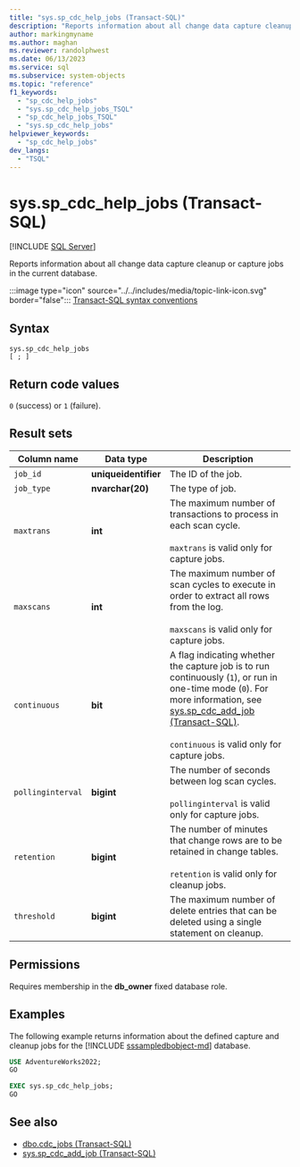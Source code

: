 ```yaml
---
title: "sys.sp_cdc_help_jobs (Transact-SQL)"
description: "Reports information about all change data capture cleanup or capture jobs in the current database."
author: markingmyname
ms.author: maghan
ms.reviewer: randolphwest
ms.date: 06/13/2023
ms.service: sql
ms.subservice: system-objects
ms.topic: "reference"
f1_keywords:
  - "sp_cdc_help_jobs"
  - "sys.sp_cdc_help_jobs_TSQL"
  - "sp_cdc_help_jobs_TSQL"
  - "sys.sp_cdc_help_jobs"
helpviewer_keywords:
  - "sp_cdc_help_jobs"
dev_langs:
  - "TSQL"
---
```

# sys.sp_cdc_help_jobs (Transact-SQL)

[!INCLUDE [SQL Server](../../includes/applies-to-version/sqlserver.md)]

Reports information about all change data capture cleanup or capture jobs in the current database.

:::image type="icon" source="../../includes/media/topic-link-icon.svg" border="false"::: [Transact-SQL syntax conventions](../../t-sql/language-elements/transact-sql-syntax-conventions-transact-sql.md)

## Syntax

```syntaxsql
sys.sp_cdc_help_jobs
[ ; ]
```

## Return code values

`0` (success) or `1` (failure).

## Result sets

| Column name | Data type | Description |
| --- | --- | --- |
| `job_id` | **uniqueidentifier** | The ID of the job. |
| `job_type` | **nvarchar(20)** | The type of job. |
| `maxtrans` | **int** | The maximum number of transactions to process in each scan cycle.<br /><br />`maxtrans` is valid only for capture jobs. |
| `maxscans` | **int** | The maximum number of scan cycles to execute in order to extract all rows from the log.<br /><br />`maxscans` is valid only for capture jobs. |
| `continuous` | **bit** | A flag indicating whether the capture job is to run continuously (`1`), or run in one-time mode (`0`). For more information, see [sys.sp_cdc_add_job (Transact-SQL)](sys-sp-cdc-add-job-transact-sql.md).<br /><br />`continuous` is valid only for capture jobs. |
| `pollinginterval` | **bigint** | The number of seconds between log scan cycles.<br /><br />`pollinginterval` is valid only for capture jobs. |
| `retention` | **bigint** | The number of minutes that change rows are to be retained in change tables.<br /><br />`retention` is valid only for cleanup jobs. |
| `threshold` | **bigint** | The maximum number of delete entries that can be deleted using a single statement on cleanup. |

## Permissions

Requires membership in the **db_owner** fixed database role.

## Examples

The following example returns information about the defined capture and cleanup jobs for the [!INCLUDE [sssampledbobject-md](../../includes/sssampledbobject-md.md)] database.

```sql
USE AdventureWorks2022;
GO

EXEC sys.sp_cdc_help_jobs;
GO
```

## See also

- [dbo.cdc_jobs (Transact-SQL)](../system-tables/dbo-cdc-jobs-transact-sql.md)
- [sys.sp_cdc_add_job (Transact-SQL)](sys-sp-cdc-add-job-transact-sql.md)
